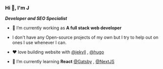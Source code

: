 
### Hi 👋, I'm J
***Developer and SEO Specialist***
 




- 🔭 I’m currently working as **A full stack web developer** 

- I don't have any Open-source projects of my own but I try to help out on ones I use whenever I can.

- ❤️‍  love building website with [@jekyll](https://github.com/jekyll) ,  [@hugo](https://github.com/gohugoio) 
 

- 🌱 I’m currently learning **React**   [@Gatsby](https://github.com/gatsbyjs/gatsby) 
 ,  [@NextJS](https://github.com/vercel/next.js)
 



